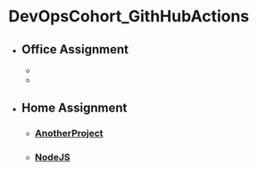 # DevOpsCohort_GithHubActions

- ## Office Assignment
  - 
  -
- ## Home Assignment
  - ### [AnotherProject](https://github.com/PriyeshRaiMinfy/DevOps_GitHubActions/tree/main/HomeAssignment/AnotherProject)
  - ### [NodeJS](https://github.com/PriyeshRaiMinfy/DevOps_GitHubActions/tree/main/HomeAssignment/NodeJS-App)
